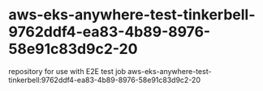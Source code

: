 # aws-eks-anywhere-test-tinkerbell-9762ddf4-ea83-4b89-8976-58e91c83d9c2-20
repository for use with E2E test job aws-eks-anywhere-test-tinkerbell:9762ddf4-ea83-4b89-8976-58e91c83d9c2-20
